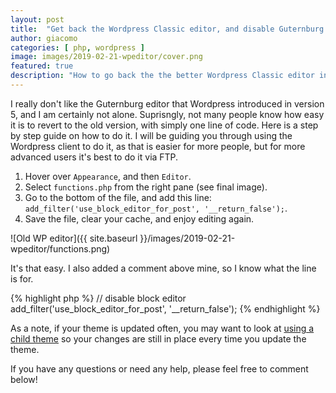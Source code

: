 ```yaml
---
layout: post
title:  "Get back the Wordpress Classic editor, and disable Guternburg in one line"
author: giacomo
categories: [ php, wordpress ]
image: images/2019-02-21-wpeditor/cover.png
featured: true
description: "How to go back the the better Wordpress Classic editor in under a minute."
---
```


I really don't like the Guternburg editor that Wordpress introduced in version 5, and I am certainly not alone. Suprisngly, not many people know how easy it is to revert to the old version, with simply one line of code. Here is a step by step guide on how to do it. I will be guiding you through using the Wordpress client to do it, as that is easier for more people, but for more advanced users it's best to do it via FTP.

1. Hover over `Appearance`, and then `Editor`.
2. Select `functions.php` from the right pane (see final image).
3. Go to the bottom of the file, and add this line: `add_filter('use_block_editor_for_post', '__return_false');`.
4. Save the file, clear your cache, and enjoy editing again.

![Old WP editor]({{ site.baseurl }}/images/2019-02-21-wpeditor/functions.png)

It's that easy. I also added a comment above mine, so I know what the line is for.

{% highlight php %}
// disable block editor
add_filter('use_block_editor_for_post', '__return_false');
{% endhighlight %}

As a note, if your theme is updated often, you may want to look at [using a child theme](https://developer.wordpress.org/themes/advanced-topics/child-themes/) so your changes are still in place every time you update the theme.

If you have any questions or need any help, please feel free to comment below!
